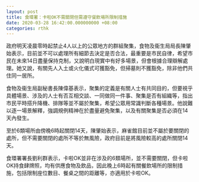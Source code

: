 ```yaml
---
layout: post
title: 食環署：卡啦OK不需關閉但需遵守餐飲場所限制措施
date: 2020-03-28 16:42:00.000000000 +08:00
categories: rthk
---
```


政府明天凌晨零時起禁止4人以上的公眾地方的群組聚集，食物及衞生局局長陳肇始表示，目前並不可以處理所有細節去決定是否合法，最重要是市民自律，希望市民在未來14日盡量保持克制，又說明白現實中有好多場景，但會根據合理辯解處理。她又說，有關先人入土或火化儀式可獲豁免，但掃墓則不獲豁免，除非他們共住同一居所。

食物及衞生局副秘書長陳偉基表示，聚集的定義是有關人士有共同目的，但要視乎具體場景、涉及的人士有否互相交談、一同做同一件事、聚集是否有組織等，指出市民平時搭升降機、排隊等並不屬於聚集，希望公眾用常識判斷各種場景。他說難以逐一場景解釋，強調規例精神在於盡量避免聚集，以及有關聚集是否必須在14天內發生。

至於6類場所由傍晚6時起關閉14天，陳肇始表示，麻雀館目前並不屬於要關閉的處所，但不需要關閉的處所不等於無風險，政府目前是將風險較高的處所關閉14天。

食環署署長劉利群表示，卡啦OK並非在涉及的6類場所，並不需要關閉，但卡啦OK持食肆牌照，均有供應食物及飲品，因此晚上6時起有關餐飲場所的限制措施，包括限制座位數目、餐桌之間的距離等，亦適用於卡啦OK。
